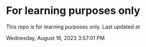 # For learning purposes only
This repo is for learning purposes only.
Last updated at

Wednesday, August 16, 2023 3:57:01 PM

